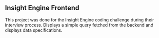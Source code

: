 ## Insight Engine Frontend
This project was done for the Insight Engine coding challenge during their interview process. Displays a simple query fetched from the backend and displays data specifications.